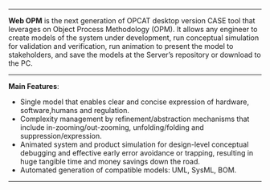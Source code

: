 
---

**Web OPM** is the next generation of OPCAT desktop version CASE tool that leverages on Object Process Methodology (OPM). It allows any engineer to create models of the system under development, run conceptual simulation for validation and verification, run animation to present the model to stakeholders, and save the models at the Server’s repository or download to the PC.

---

**Main Features**:
  * Single model that enables clear and concise expression of hardware, software,humans and regulation.
  * Complexity management by refinement/abstraction mechanisms that include in-zooming/out-zooming, unfolding/folding and suppression/expression.
  * Animated system and product simulation for design-level conceptual debugging and effective early error avoidance or trapping, resulting in huge tangible time and money savings down the road.
  * Automated generation of compatible models: UML, SysML, BOM.

---
